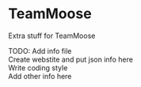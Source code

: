 TeamMoose
=========

Extra stuff for TeamMoose <br>

  TODO: Add info file <br>
        Create webstite and put json info here <br>
        Write coding style <br>
        Add other info here <br>
